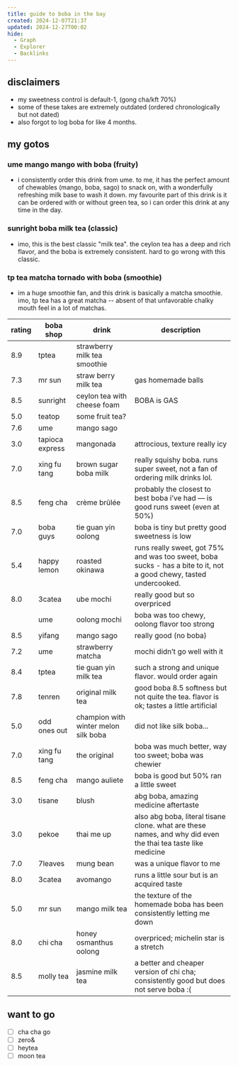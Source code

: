 ```yaml
---
title: guide to boba in the bay
created: 2024-12-07T21:37
updated: 2024-12-27T00:02
hide:
  - Graph
  - Explorer
  - Backlinks
---
```


## disclaimers
- my sweetness control is default-1, (gong cha/kft 70%)
- some of these takes are extremely outdated (ordered chronologically but not dated)
- also forgot to log boba for like 4 months.
## my gotos
### ume mango mango with boba (fruity)
- i consistently order this drink from ume. to me, it has the perfect amount of chewables (mango, boba, sago) to snack on, with a wonderfully refreshing milk base to wash it down. my favourite part of this drink is it can be ordered with or without green tea, so i can order this drink at any time in the day.
### sunright boba milk tea (classic)
- imo, this is the best classic "milk tea". the ceylon tea has a deep and rich flavor, and the boba is extremely consistent. hard to go wrong with this classic.
### tp tea matcha tornado with boba (smoothie)
- im a huge smoothie fan, and this drink is basically a matcha smoothie. imo, tp tea has a great matcha -- absent of that unfavorable chalky mouth feel in a lot of matchas.

| rating | boba shop       | drink                                | description                                                                                                        |
| ------ | --------------- | ------------------------------------ | ------------------------------------------------------------------------------------------------------------------ |
| 8.9    | tptea           | strawberry milk tea smoothie         |                                                                                                                    |
| 7.3    | mr sun          | straw berry milk tea                 | gas homemade balls                                                                                                 |
| 8.5    | sunright        | ceylon tea with cheese foam          | BOBA is GAS                                                                                                        |
| 5.0    | teatop          | some fruit tea?                      |                                                                                                                    |
| 7.6    | ume             | mango sago                           |                                                                                                                    |
| 3.0    | tapioca express | mangonada                            | attrocious, texture really icy                                                                                     |
| 7.0    | xing fu tang    | brown sugar boba milk                | really squishy boba. runs super sweet, not a fan of ordering milk drinks lol.                                      |
| 8.5    | feng cha        | crème brûlée                         | probably the closest to best boba i’ve had — is good runs sweet (even at 50%)                                      |
| 7.0    | boba guys       | tie guan yin oolong                  | boba is tiny but pretty good sweetness is low                                                                      |
| 5.4    | happy lemon     | roasted okinawa                      | runs really sweet, got 75% and was too sweet, boba sucks - has a bite to it, not a good chewy, tasted undercooked. |
| 8.0    | 3catea          | ube mochi                            | really good but so overpriced                                                                                      |
|        | ume             | oolong mochi                         | boba was too chewy, oolong flavor too strong                                                                       |
| 8.5    | yifang          | mango sago                           | really good (no boba)                                                                                              |
| 7.2    | ume             | strawberry matcha                    | mochi didn’t go well with it                                                                                       |
| 8.4    | tptea           | tie guan yin milk tea                | such a strong and unique flavor. would order again                                                                 |
| 7.8    | tenren          | original milk tea                    | good boba 8.5 softness but not quite the tea. flavor is ok; tastes a little artificial                             |
| 5.0    | odd ones out    | champion with winter melon silk boba | did not like silk boba...                                                                                          |
| 7.0    | xing fu tang    | the original                         | boba was much better, way too sweet; boba was chewier                                                              |
| 8.5    | feng cha        | mango auliete                        | boba is good but 50% ran a little sweet                                                                            |
| 3.0    | tisane          | blush                                | abg boba, amazing medicine aftertaste                                                                              |
| 3.0    | pekoe           | thai me up                           | also abg boba, literal tisane clone. what are these names, and why did even the thai tea taste like medicine       |
| 7.0    | 7leaves         | mung bean                            | was a unique flavor to me                                                                                          |
| 8.0    | 3catea          | avomango                             | runs a little sour but is an acquired taste                                                                        |
| 5.0    | mr sun          | mango milk tea                       | the texture of the homemade boba has been consistently letting me down                                             |
| 8.0    | chi cha         | honey osmanthus oolong               | overpriced; michelin star is a stretch                                                                             |
| 8.5    | molly tea       | jasmine milk tea                     | a better and cheaper version of chi cha; consistently good but does not serve boba :(                              |

## want to go
- [ ] cha cha go
- [ ] zero&
- [ ] heytea
- [ ] moon tea
